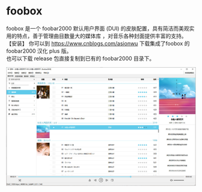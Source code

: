 # foobox

foobox 是一个 foobar2000 默认用户界面 (DUI) 的皮肤配置，具有简洁而美观实用的特点，善于管理曲目数量大的媒体库 ，对音乐各种封面提供丰富的支持。\
【安装】
你可以到 https://www.cnblogs.com/asionwu 下载集成了foobox 的 foobar2000 汉化 plus 版。\
也可以下载 release 包直接复制到已有的 foobar2000 目录下。

![alt text](info/screenshot.jpg "foobox - CUI foobar2000 media player")
